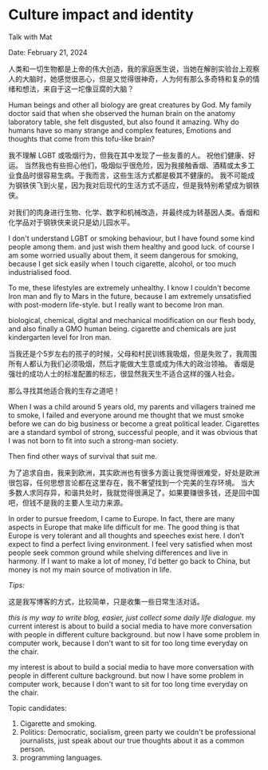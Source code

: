 # Culture impact and identity

Talk with Mat

Date: February 21, 2024

人类和一切生物都是上帝的伟大创造，我的家庭医生说，当她在解剖实验台上观察人的大脑时，她感觉很恶心，但是又觉得很神奇，人为何有那么多奇特和复杂的情绪和想法，来自于这一坨像豆腐的大脑？

Human beings and other all biology are great creatures by God. My family doctor said that when she observed the human brain on the anatomy laboratory table, she felt disgusted, but also found it amazing. Why do humans have so many strange and complex features, Emotions and thoughts that come from this tofu-like brain?

我不理解 LGBT 或吸烟行为，但我在其中发现了一些友善的人。 祝他们健康、好运。 当然我也有些担心他们，吸烟似乎很危险，因为我接触香烟、酒精或太多工业食品时很容易生病。于我而言，这些生活方式都是极其不健康的。
我不可能成为钢铁侠飞到火星，因为我对后现代的生活方式不适应，但是我特别希望成为钢铁侠。

对我们的肉身进行生物、化学、数字和机械改造，并最终成为转基因人类。香烟和化学品对于钢铁侠来说只是幼儿园水平。

I don't understand LGBT or smoking behaviour, but I have found some kind people among them. and just wish them healthy and good luck. of course I am some worried usually about them, it seem dangerous for smoking, because I get sick easily when I touch cigarette, alcohol, or too much industrialised food.

To me, these lifestyles are extremely unhealthy.
I know I couldn't become Iron man and fly to Mars in the future, because I am extremely unsatisfied with post-modern life-style. but I really want to become Iron man.

biological, chemical, digital and mechanical modification on our flesh body, and also finally a GMO human being.
cigarette and chemicals are just kindergarten level for Iron man.

当我还是个5岁左右的孩子的时候，父母和村民训练我吸烟，但是失败了，我周围所有人都认为我们必须吸烟，然后才能做大生意或成为伟大的政治领袖。
香烟是强壮的成功人士的标准配置的标志，很显然我天生不适合这样的强人社会。

那么寻找其他适合我的生存之道吧！

When I was a child around 5 years old, my parents and villagers trained me to smoke, I failed and everyone around me thought that we must smoke before we can do big business or become a great political leader.
Cigarettes are a standard symbol of strong, successful people, and it was obvious that I was not born to fit into such a strong-man society.

Then find other ways of survival that suit me.

为了追求自由，我来到欧洲，其实欧洲也有很多方面让我觉得很难受，好处是欧洲很包容，任何思想言论都在这里存在，我不奢望找到一个完美的生存环境。
当大多数人求同存异，和谐共处时，我就觉得很满足了。如果要赚很多钱，还是回中国吧，但钱不是我的主要人生动力来源。

In order to pursue freedom, I came to Europe. In fact, there are many aspects in Europe that make life difficult for me. The good thing is that Europe is very tolerant and all thoughts and speeches exist here. I don’t expect to find a perfect living environment.
I feel very satisfied when most people seek common ground while shelving differences and live in harmony. If I want to make a lot of money, I'd better go back to China, but money is not my main source of motivation in life.

*Tips:*

这是我写博客的方式，比较简单，只是收集一些日常生活对话。

*this is my way to write blog, easier, just collect some daily life dialogue.*
my current interest is about to build a social media to have more conversation with people in different culture background.
but now I have some problem in computer work, because I don't want to sit for too long time everyday on the chair.

my interest is about to build a social media to have more conversation with people in different culture background.
but now I have some problem in computer work, because I don't want to sit for too long time everyday on the chair.

Topic candidates:

1. Cigarette and smoking.
2. Politics: Democratic, socialism, green party
we couldn't be professional journalists, just speak about our true thoughts about it as a common person. 
3. programming languages.